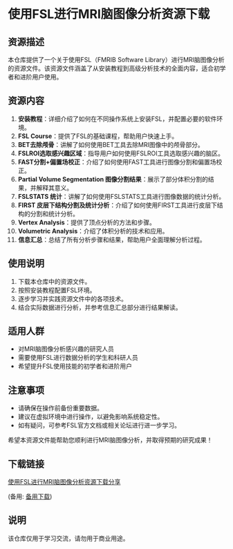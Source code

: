 # 使用FSL进行MRI脑图像分析资源下载

## 资源描述

本仓库提供了一个关于使用FSL（FMRIB Software Library）进行MRI脑图像分析的资源文件。该资源文件涵盖了从安装教程到高级分析技术的全面内容，适合初学者和进阶用户使用。

## 资源内容

1. **安装教程**：详细介绍了如何在不同操作系统上安装FSL，并配置必要的软件环境。
2. **FSL Course**：提供了FSL的基础课程，帮助用户快速上手。
3. **BET去除颅骨**：讲解了如何使用BET工具去除MRI图像中的颅骨部分。
4. **FSLROI选取感兴趣区域**：指导用户如何使用FSLROI工具选取感兴趣的脑区。
5. **FAST分割+偏置场校正**：介绍了如何使用FAST工具进行图像分割和偏置场校正。
6. **Partial Volume Segmentation 图像分割结果**：展示了部分体积分割的结果，并解释其意义。
7. **FSLSTATS 统计**：讲解了如何使用FSLSTATS工具进行图像数据的统计分析。
8. **FIRST 皮层下结构分割及统计分析**：介绍了如何使用FIRST工具进行皮层下结构的分割和统计分析。
9. **Vertex Analysis**：提供了顶点分析的方法和步骤。
10. **Volumetric Analysis**：介绍了体积分析的技术和应用。
11. **信息汇总**：总结了所有分析步骤和结果，帮助用户全面理解分析过程。

## 使用说明

1. 下载本仓库中的资源文件。
2. 按照安装教程配置FSL环境。
3. 逐步学习并实践资源文件中的各项技术。
4. 结合实际数据进行分析，并参考信息汇总部分进行结果解读。

## 适用人群

- 对MRI脑图像分析感兴趣的研究人员
- 需要使用FSL进行数据分析的学生和科研人员
- 希望提升FSL使用技能的初学者和进阶用户

## 注意事项

- 请确保在操作前备份重要数据。
- 建议在虚拟环境中进行操作，以避免影响系统稳定性。
- 如有疑问，可参考FSL官方文档或相关论坛进行进一步学习。

希望本资源文件能帮助您顺利进行MRI脑图像分析，并取得预期的研究成果！

## 下载链接
[使用FSL进行MRI脑图像分析资源下载分享](https://pan.quark.cn/s/bd830abff783) 

(备用: [备用下载](https://pan.baidu.com/s/1rovRUEs2NvXPyvEWkjkv2Q?pwd=1234))

## 说明

该仓库仅用于学习交流，请勿用于商业用途。
